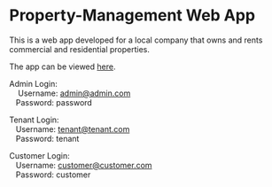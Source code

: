 # Property-Management Web App
This is a web app developed for a local company that owns and rents commercial and residential properties.

The app can be viewed <a href = "https://test-bradshaw.herokuapp.com/"  target="_blank">here</a>.

Admin Login:<br>
&nbsp;&nbsp;&nbsp;  Username: admin@admin.com<br>
&nbsp;&nbsp;&nbsp;Password: password

Tenant Login:<br>
  &nbsp;&nbsp;&nbsp;Username: tenant@tenant.com<br>
  &nbsp;&nbsp;&nbsp;Password: tenant

Customer Login:<br>
  &nbsp;&nbsp;&nbsp;Username: customer@customer.com<br>
  &nbsp;&nbsp;&nbsp;Password: customer
